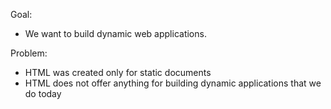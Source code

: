 Goal:
* We want to build dynamic web applications.


Problem:
* HTML was created only for static documents
* HTML does not offer anything for building dynamic applications that we do today

